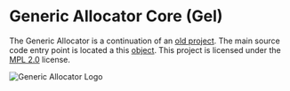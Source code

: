 # Generic Allocator Core (Gel)

The Generic Allocator is a continuation of an [old project](http://splitcells.net/net/splitcells/martins/avots/website//2017/04/22/origin-of-the-project-generic-allocator.html).
The main source code entry point is located a this [object](src/main/java/net/splitcells/gel/Gel.java).
This project is licensed under the [MPL 2.0](./LICENSE.txt) license.

![Generic Allocator Logo](http://splitcells.net/net/splitcells/martins/avots/website/images/license.standard/white.project.logo.generic.allocator.jpg)